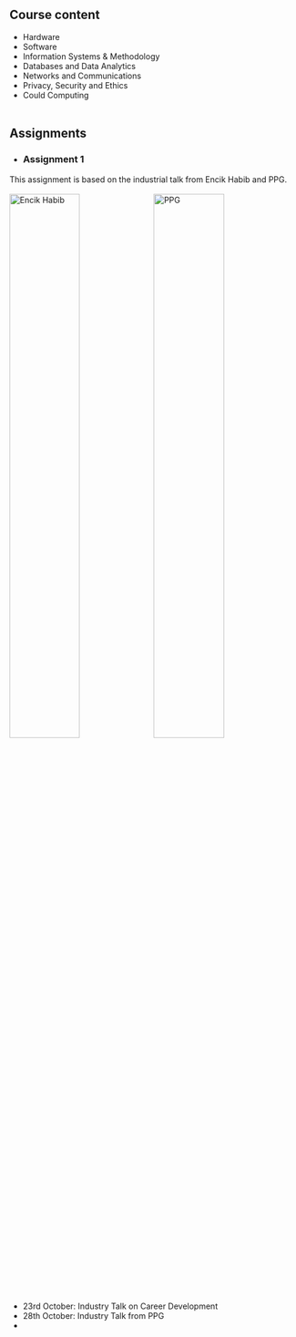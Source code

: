 
## Course content
- Hardware
- Software
- Information Systems & Methodology
- Databases and Data Analytics
- Networks and Communications
- Privacy, Security and Ethics
- Could Computing
<br/><br/>
## Assignments
- ### Assignment 1 <br/>
This assignment is based on the industrial talk from Encik Habib and PPG. <br/><br/>
  <img src="https://github.com/nawwarahauni/Year1_Sem1/assets/148327549/4ba8b1b7-d20f-4cd5-91a6-32fc50d523c3" height="49.5%" width="49.5%" alt="Encik Habib"/>
  <img src="https://github.com/nawwarahauni/Year1_Sem1/assets/148327549/c84f18df-fce1-4f64-a693-79ac2ebf5a49" height="49.5%" width="49.5%" alt="PPG"/>
  + 23rd October: Industry Talk on Career Development
  + 28th October: Industry Talk from PPG
  + 



